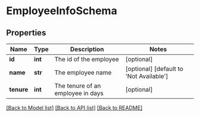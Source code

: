 # EmployeeInfoSchema

## Properties
Name | Type | Description | Notes
------------ | ------------- | ------------- | -------------
**id** | **int** | The id of the employee | [optional] 
**name** | **str** | The employee name | [optional] [default to 'Not Available']
**tenure** | **int** | The tenure of an employee in days | [optional] 

[[Back to Model list]](../README.md#documentation-for-models) [[Back to API list]](../README.md#documentation-for-api-endpoints) [[Back to README]](../README.md)

